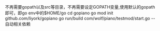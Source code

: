 不再需要gopath以及src等目录，不再需要设定GOPATH变量,使用默认的gopath即可，即go env中的$HOME/go
cd gopiano
go mod init github.com/liyork/gopiano
go run/build com/wolf/piano/testmod/start.go  --自动相关依赖